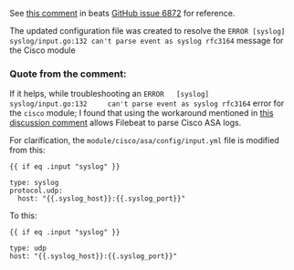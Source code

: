 See [this comment](https://github.com/elastic/beats/issues/6872#issuecomment-516577472) in beats [GitHub issue 6872](https://github.com/elastic/beats/issues/6872) for reference.

The updated configuration file was created to resolve the `ERROR [syslog] syslog/input.go:132 can't parse event as syslog rfc3164` message for the Cisco module

### Quote from the comment:
If it helps, while troubleshooting an `ERROR   [syslog]        syslog/input.go:132     can't parse event as syslog rfc3164` error for the `cisco` module; I found that using the workaround mentioned in [this discussion comment](https://discuss.elastic.co/t/filebeat-syslog-parse-error/189643/9) allows Filebeat to parse Cisco ASA logs.  

For clarification, the `module/cisco/asa/config/input.yml` file is modified from this:
```
{{ if eq .input "syslog" }}

type: syslog
protocol.udp:
  host: "{{.syslog_host}}:{{.syslog_port}}"
```

To this:
```
{{ if eq .input "syslog" }}

type: udp
host: "{{.syslog_host}}:{{.syslog_port}}"
```
